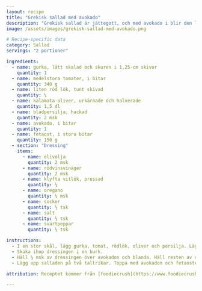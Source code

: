 ```yaml
---
layout: recipe
title: "Grekisk sallad med avokado"
description: "Grekisk sallad är jättegott, och med avokado i blir den lite matigare."
image: /assets/images/grekisk-sallad-med-avokado.png

# Recipe-specific data
category: Sallad
servings: "2 portioner"

ingredients:
  - name: gurka, lätt skalad och skuren i 1,25-cm skivor
    quantity: 1
  - name: medelstora tomater, i bitar
    quantity: 340 g
  - name: liten röd lök, tunt skivad
    quantity: ¼
  - name: kalamata-oliver, urkärnade och halverade
    quantity: 1,5 dl
  - name: bladpersilja, hackad
    quantity: 2 msk
  - name: avokado, i bitar
    quantity: 1
  - name: fetaost, i stora bitar
    quantity: 150 g
  - section: "Dressing"
    items:
      - name: olivolja
        quantity: 2 msk
      - name: rödvinsvinäger
        quantity: 2 msk
      - name: klyfta vitlök, pressad
        quantity: ¼
      - name: oregano
        quantity: ¼ msk
      - name: socker
        quantity: ½ tsk
      - name: salt
        quantity: ¼ tsk
      - name: svartpeppar
        quantity: ¼ tsk

instructions:
  - I en stor skål, lägg gurka, tomat, rödlök, oliver och persilja. Lägg avokado i en liten skål för sig.
  - Skaka ihop dressingen i en burk.
  - Häll ¼ msk av dressingen över avokadon och blanda. Häll resten av dressingen över den övriga salladen och blanda.
  - Lägg upp salladen på två tallrikar. Toppa med avokadon och fetaosten.

attribution: Receptet kommer från [foodiecrush](https://www.foodiecrush.com/greek-salad-with-avocado/)

---
```

